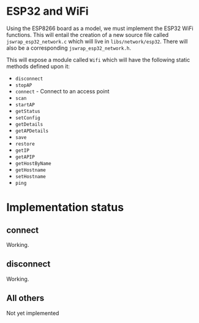 # ESP32 and WiFi
Using the ESP8266 board as a model, we must implement the ESP32 WiFi functions.  This will entail
the creation of a new source file called `jswrap_esp32_network.c` which will live in
`libs/network/esp32`.  There will also be a corresponding `jswrap_esp32_network.h`.

This will expose a module called `Wifi` which will have the following static methods defined
upon it:

* `disconnect` 
* `stopAP`
* `connect` - Connect to an access point
* `scan`
* `startAP`
* `getStatus`
* `setConfig`
* `getDetails`
* `getAPDetails`
* `save`
* `restore`
* `getIP`
* `getAPIP`
* `getHostByName`
* `getHostname`
* `setHostname`
* `ping`

# Implementation status

## connect
Working.

## disconnect
Working.

## All others
Not yet implemented